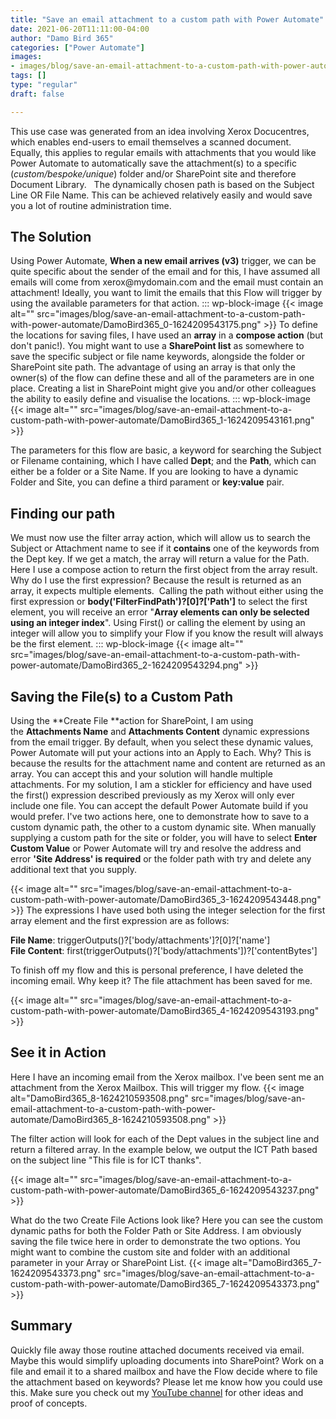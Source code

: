 ```yaml
---
title: "Save an email attachment to a custom path with Power Automate"
date: 2021-06-20T11:11:00-04:00
author: "Damo Bird 365"
categories: ["Power Automate"]
images:
- images/blog/save-an-email-attachment-to-a-custom-path-with-power-automate/DamoBird365_0-1624209543175.png
tags: []
type: "regular"
draft: false

---
```


This use case was generated from an idea involving Xerox Docucentres,
which enables end-users to email themselves a scanned document. Equally,
this applies to regular emails with attachments that you would like
Power Automate to automatically save the attachment(s) to a specific
(*custom/bespoke/unique*) folder and/or SharePoint site and therefore
Document Library.   The dynamically chosen path is based on the Subject
Line OR File Name. This can be achieved relatively easily and would save
you a lot of routine administration time.


## The Solution

Using Power Automate, **When a new email arrives (v3)** trigger, we can
be quite specific about the sender of the email and for this, I have
assumed all emails will come from xerox\@mydomain.com and the email must
contain an attachment! Ideally, you want to limit the emails that this
Flow will trigger by using the available parameters for that action.
::: wp-block-image
{{< image alt="" src="images/blog/save-an-email-attachment-to-a-custom-path-with-power-automate/DamoBird365_0-1624209543175.png" >}}
To define the locations for saving files, I have used an **array** in
a **compose action** (but don't panic!). You might want to use
a **SharePoint list** as somewhere to save the specific subject or file
name keywords, alongside the folder or SharePoint site path. The
advantage of using an array is that only the owner(s) of the flow can
define these and all of the parameters are in one place. Creating a list
in SharePoint might give you and/or other colleagues the ability to
easily define and visualise the locations.
::: wp-block-image
{{< image alt="" src="images/blog/save-an-email-attachment-to-a-custom-path-with-power-automate/DamoBird365_1-1624209543161.png" >}}

The parameters for this flow are basic, a keyword for searching the
Subject or Filename containing, which I have called **Dept**; and
the **Path**, which can either be a folder or a Site Name. If you are
looking to have a dynamic Folder and Site, you can define a third
parament or **key:value** pair.


## Finding our path 

We must now use the filter array action, which will allow us to search
the Subject or Attachment name to see if it **contains** one of the
keywords from the Dept key. If we get a match, the array will return a
value for the Path. Here I use a compose action to return the first
object from the array result. Why do I use the first expression? Because
the result is returned as an array, it expects multiple elements. 
Calling the path without either using the first expression
or **body('FilterFindPath')?\[0\]?\['Path'\]** to select the first
element, you will receive an error "**Array elements can only be
selected using an integer index**". Using First() or calling the element
by using an integer will allow you to simplify your Flow if you know the
result will always be the first element.
::: wp-block-image
{{< image alt="" src="images/blog/save-an-email-attachment-to-a-custom-path-with-power-automate/DamoBird365_2-1624209543294.png" >}}


## Saving the File(s) to a Custom Path
Using the **Create File **action for SharePoint, I am using
the **Attachments Name** and **Attachments Content** dynamic expressions
from the email trigger. By default, when you select these dynamic
values, Power Automate will put your actions into an Apply to Each. Why?
This is because the results for the attachment name and content are
returned as an array. You can accept this and your solution will handle
multiple attachments. For my solution, I am a stickler for efficiency
and have used the first() expression described previously as my Xerox
will only ever include one file. You can accept the default Power
Automate build if you would prefer.
I've two actions here, one to demonstrate how to save to a custom
dynamic path, the other to a custom dynamic site. When manually
supplying a custom path for the site or folder, you will have to
select **Enter Custom Value** or Power Automate will try and resolve the
address and error **'Site Address' is required** or the folder path with
try and delete any additional text that you supply.

{{< image alt="" src="images/blog/save-an-email-attachment-to-a-custom-path-with-power-automate/DamoBird365_3-1624209543448.png" >}}
The expressions I have used both using the integer selection for the
first array element and the first expression are as follows:

**File Name**: triggerOutputs()?\['body/attachments'\]?\[0\]?\['name'\]\
**File Content**:
first(triggerOutputs()?\['body/attachments'\])?\['contentBytes'\]

To finish off my flow and this is personal preference, I have deleted
the incoming email. Why keep it? The file attachment has been saved for
me.

{{< image alt="" src="images/blog/save-an-email-attachment-to-a-custom-path-with-power-automate/DamoBird365_4-1624209543193.png" >}}



## See it in Action 
Here I have an incoming email from the Xerox mailbox. I've been sent me
an attachment from the Xerox Mailbox. This will trigger my flow.
{{< image alt="DamoBird365_8-1624210593508.png" src="images/blog/save-an-email-attachment-to-a-custom-path-with-power-automate/DamoBird365_8-1624210593508.png" >}}
 

The filter action will look for each of the Dept values in the subject
line and return a filtered array. In the example below, we output the
ICT Path based on the subject line "This file is for ICT thanks".

{{< image alt="" src="images/blog/save-an-email-attachment-to-a-custom-path-with-power-automate/DamoBird365_6-1624209543237.png" >}}

What do the two Create File Actions look like? Here you can see the
custom dynamic paths for both the Folder Path or Site Address. I am
obviously saving the file twice here in order to demonstrate the two
options. You might want to combine the custom site and folder with an
additional parameter in your Array or SharePoint List.
{{< image alt="DamoBird365_7-1624209543373.png" src="images/blog/save-an-email-attachment-to-a-custom-path-with-power-automate/DamoBird365_7-1624209543373.png" >}}

## Summary

Quickly file away those routine attached documents received via email.
Maybe this would simplify uploading documents into SharePoint? Work on a
file and email it to a shared mailbox and have the Flow decide where to
file the attachment based on keywords? Please let me know how you could
use this.
Make sure you check out my [YouTube
channel](https://www.youtube.com/c/DamoBird365?sub_confirmation=1) for
other ideas and proof of concepts.
